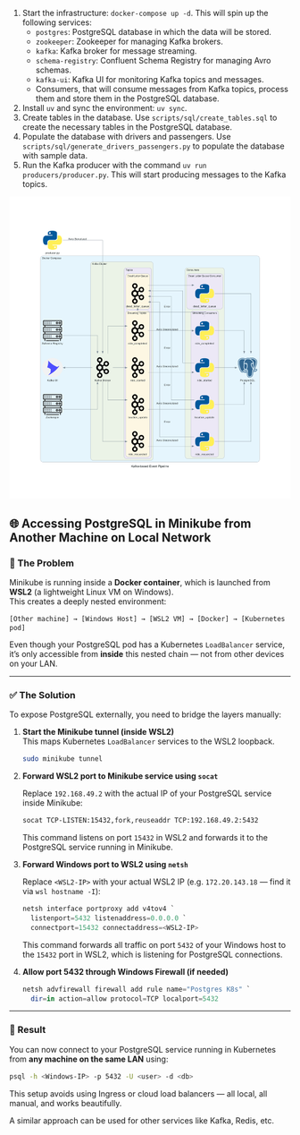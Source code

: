 1. Start the infrastructure: `docker-compose up -d`. This will spin up the following services:
   - `postgres`: PostgreSQL database in which the data will be stored.
   - `zookeeper`: Zookeeper for managing Kafka brokers.
   - `kafka`: Kafka broker for message streaming.
   - `schema-registry`: Confluent Schema Registry for managing Avro schemas.
   - `kafka-ui`: Kafka UI for monitoring Kafka topics and messages.
   - Consumers, that will consume messages from Kafka topics, process them and store them in the PostgreSQL database.
2. Install `uv` and sync the environment: `uv sync`.
3. Create tables in the database. Use `scripts/sql/create_tables.sql` to create the necessary tables in the PostgreSQL database.
4. Populate the database with drivers and passengers. Use `scripts/sql/generate_drivers_passengers.py` 
to populate the database with sample data.
5. Run the Kafka producer with the command `uv run producers/producer.py`. This will start producing messages to the Kafka topics.

![kafka-based_event_pipeline.png](assets/kafka-based_event_pipeline.png)


## 🌐 Accessing PostgreSQL in Minikube from Another Machine on Local Network

### 🐘 The Problem

Minikube is running inside a **Docker container**, which is launched from **WSL2** (a lightweight Linux VM on Windows).  
This creates a deeply nested environment:

```
[Other machine] → [Windows Host] → [WSL2 VM] → [Docker] → [Kubernetes pod]
```

Even though your PostgreSQL pod has a Kubernetes `LoadBalancer` service, it’s only accessible from **inside** this nested chain — not from other devices on your LAN.

---

### ✅ The Solution

To expose PostgreSQL externally, you need to bridge the layers manually:

1. **Start the Minikube tunnel (inside WSL2)**  
   This maps Kubernetes `LoadBalancer` services to the WSL2 loopback.

   ```bash
   sudo minikube tunnel
   ```

2. **Forward WSL2 port to Minikube service using `socat`**

   Replace `192.168.49.2` with the actual IP of your PostgreSQL service inside Minikube:

   ```bash
   socat TCP-LISTEN:15432,fork,reuseaddr TCP:192.168.49.2:5432
   ```
    This command listens on port `15432` in WSL2 and forwards it to the PostgreSQL service running in Minikube.


3. **Forward Windows port to WSL2 using `netsh`**

   Replace `<WSL2-IP>` with your actual WSL2 IP (e.g. `172.20.143.18` — find it via `wsl hostname -I`):

   ```powershell
   netsh interface portproxy add v4tov4 `
     listenport=5432 listenaddress=0.0.0.0 `
     connectport=15432 connectaddress=<WSL2-IP>
   ```
    This command forwards all traffic on port `5432` of your Windows host to the `15432` port in WSL2, which is listening for PostgreSQL connections.


4. **Allow port 5432 through Windows Firewall (if needed)**

   ```powershell
   netsh advfirewall firewall add rule name="Postgres K8s" `
     dir=in action=allow protocol=TCP localport=5432
   ```

---

### 🧪 Result

You can now connect to your PostgreSQL service running in Kubernetes from **any machine on the same LAN** using:

```bash
psql -h <Windows-IP> -p 5432 -U <user> -d <db>
```

This setup avoids using Ingress or cloud load balancers — all local, all manual, and works beautifully.

A similar approach can be used for other services like Kafka, Redis, etc.